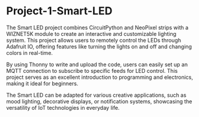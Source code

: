# Project-1-Smart-LED
The Smart LED project combines CircuitPython and NeoPixel strips with a WIZNET5K module to create an interactive and customizable lighting system. This project allows users to remotely control the LEDs through Adafruit IO, offering features like turning the lights on and off and changing colors in real-time.

By using Thonny to write and upload the code, users can easily set up an MQTT connection to subscribe to specific feeds for LED control. This project serves as an excellent introduction to programming and electronics, making it ideal for beginners.

The Smart LED can be adapted for various creative applications, such as mood lighting, decorative displays, or notification systems, showcasing the versatility of IoT technologies in everyday life.
